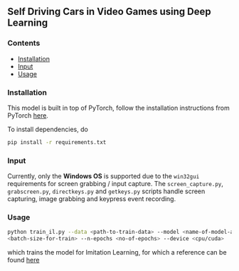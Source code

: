 ## Self Driving Cars in Video Games using Deep Learning

### Contents
- [Installation](#Installation)
- [Input](#Input)
- [Usage](#Usage)


### Installation
This model is built in top of PyTorch, follow the installation instructions from PyTorch [here](https://pytorch.org/get-started/locally/).

To install dependencies, do
```bash
pip install -r requirements.txt
```

### Input
Currently, only the **Windows OS** is supported due to the `win32gui` requirements for screen grabbing / input capture.
The `screen_capture.py`, `grabscreen.py`, `directkeys.py` and `getkeys.py` scripts handle screen capturing, image grabbing and keypress event recording.

### Usage
```bash
python train_il.py --data <path-to-train-data> --model <name-of-model-architecture> --batch-size 
<batch-size-for-train> --n-epochs <no-of-epochs> --device <cpu/cuda>
```
which trains the model for Imitation Learning, for which a reference can be found [here](https://arxiv.org/abs/1811.06711)

